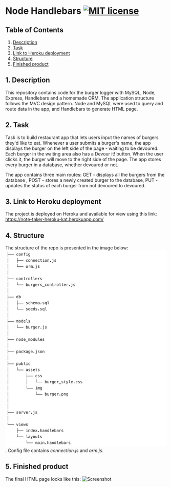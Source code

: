 # Node Handlebars [![MIT license](https://img.shields.io/badge/License-GPLv3-blue.svg)](https://lbesson.mit-license.org/)


## Table of Contents
1. [ Description ](#desc)
2. [ Task ](#task)
3. [ Link to Heroku deployment ](#link)
4. [ Structure ](#structure)
5. [ Finished product ](#final)


## 1. Description<a name="desc"></a>
This repository contains code for the burger logger with MySQL, Node, Express, Handlebars and a homemade ORM. The application structure follows the MVC design pattern. Node and MySQL were used to query and route data in the app, and Handlebars to generate HTML page.  

## 2. Task<a name="task"></a>
Task is to build restaurant app that lets users input the names of burgers they'd like to eat.
Whenever a user submits a burger's name, the app displays the burger on the left side of the page - waiting to be devoured. Each burger in the waiting area also has a Devour it! button. When the user clicks it, the burger will move to the right side of the page. The app stores every burger in a database, whether devoured or not.

The app contains three main routes: GET - displays all the burgers from the database , POST - stores a newly created burger to the database, PUT - updates the status of each burger from not devoured to devoured. 



## 3. Link to Heroku deployment <a name="link"></a>
The project is deployed on Heroku and available for view using this link:
https://note-taker-heroku-kat.herokuapp.com/ 

## 4. Structure<a name="structure"></a>
The structure of the repo is presented in the image below:
![Screenshot](./public/assets/media/dir_structure.png).
Config file contains *connection.js* and *orm.js*. 


## 5. Finished product<a name="final"></a>
The final HTML page looks like this:
![Screenshot](./public/assets/media/final.png)
